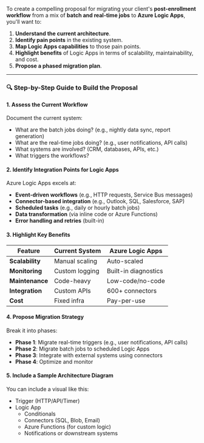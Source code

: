 To create a compelling proposal for migrating your client's **post-enrollment workflow** from a mix of **batch and real-time jobs** to **Azure Logic Apps**, you'll want to:

1. **Understand the current architecture**.
2. **Identify pain points** in the existing system.
3. **Map Logic Apps capabilities** to those pain points.
4. **Highlight benefits** of Logic Apps in terms of scalability, maintainability, and cost.
5. **Propose a phased migration plan**.

---

### 🔍 Step-by-Step Guide to Build the Proposal

#### 1. **Assess the Current Workflow**
Document the current system:
- What are the batch jobs doing? (e.g., nightly data sync, report generation)
- What are the real-time jobs doing? (e.g., user notifications, API calls)
- What systems are involved? (CRM, databases, APIs, etc.)
- What triggers the workflows?

#### 2. **Identify Integration Points for Logic Apps**
Azure Logic Apps excels at:
- **Event-driven workflows** (e.g., HTTP requests, Service Bus messages)
- **Connector-based integration** (e.g., Outlook, SQL, Salesforce, SAP)
- **Scheduled tasks** (e.g., daily or hourly batch jobs)
- **Data transformation** (via inline code or Azure Functions)
- **Error handling and retries** (built-in)

#### 3. **Highlight Key Benefits**
| Feature | Current System | Azure Logic Apps |
|--------|----------------|------------------|
| **Scalability** | Manual scaling | Auto-scaled |
| **Monitoring** | Custom logging | Built-in diagnostics |
| **Maintenance** | Code-heavy | Low-code/no-code |
| **Integration** | Custom APIs | 600+ connectors |
| **Cost** | Fixed infra | Pay-per-use |

#### 4. **Propose Migration Strategy**
Break it into phases:
- **Phase 1**: Migrate real-time triggers (e.g., user notifications, API calls)
- **Phase 2**: Migrate batch jobs to scheduled Logic Apps
- **Phase 3**: Integrate with external systems using connectors
- **Phase 4**: Optimize and monitor

#### 5. **Include a Sample Architecture Diagram**
You can include a visual like this:
- Trigger (HTTP/API/Timer)
- Logic App
  - Conditionals
  - Connectors (SQL, Blob, Email)
  - Azure Functions (for custom logic)
  - Notifications or downstream systems

